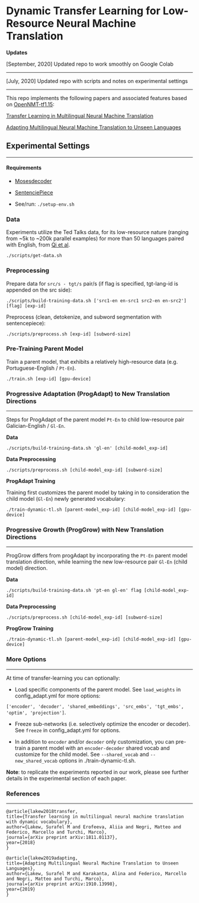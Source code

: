 # Dynamic Transfer Learning for Low-Resource Neural Machine Translation

__Updates__

[September, 2020] Updated repo to work smoothly on Google Colab

---

[July, 2020] Updated repo with scripts and notes on experimental settings

---


This repo implements the following papers and associated features based on [OpenNMT-tf1.15](https://github.com/OpenNMT/OpenNMT-tf/tree/v1.15.0): 


[Transfer Learning in Multilingual Neural Machine Translation](https://arxiv.org/pdf/1811.01137.pdf)

[Adapting Multilingual Neural Machine Translation to Unseen Languages](https://arxiv.org/pdf/1910.13998.pdf)



## Experimental Settings 

--- 

#### Requirements 

- [Mosesdecoder](https://github.com/moses-smt/mosesdecoder)

- [SentenciePiece](https://github.com/google/sentencepiece)

- See/run: `./setup-env.sh`



### Data

Experiments utilize the Ted Talks data, for its low-resource nature (ranging from ~5k to ~200k parallel examples) for more than 50 languages paired with English, from [Qi et al](https://www.aclweb.org/anthology/N18-2084/).

`./scripts/get-data.sh` 


### Preprocessing 
Prepare data for `src/s - tgt/s` pair/s (if flag is specified, tgt-lang-id is appended on the src side): 

`./scripts/build-training-data.sh ['src1-en en-src1 src2-en en-src2'] [flag] [exp-id]`


Preprocess (clean, detokenize, and subword segmentation with sentencepiece):

`./scripts/preprocess.sh [exp-id] [subword-size]`



### Pre-Training Parent Model

Train a parent model, that exhibits a relatively high-resource data (e.g. Portuguese-English / `Pt-En`).

`./train.sh [exp-id] [gpu-device]`


<!--As noted in the summary above, the dynamic transfer-learning differs from previous approaches by tailoring to the target low-resource languages, specifically the vocabulary and embeddings, with two proposals: 
-->


### Progressive Adaptation (ProgAdapt) to New Translation Directions

---

Steps for ProgAdapt of the parent model `Pt-En` to child low-resource pair Galician-English / `Gl-En`.


__Data__

`./scripts/build-training-data.sh 'gl-en' [child-model_exp-id]`

<!-- Optionally to preprocess multiple directions
`./scripts/build-training-data.sh 'gl-en en-gl' flag [child-model_exp-id]`
-->


__Data Preprocessing__

`./scripts/preprocess.sh [child-model_exp-id] [subword-size]`

<!--
Tip: since the dynamic transfer-learning allows to vary the `subword-size` of the child from the parent, it is adviced to try different/optimal subword sizes. 
-->


__ProgAdapt Training__

Training first customizes the parent model by taking in to consideration the child model (`Gl-En`) newly generated vocabulary:


`./train-dynamic-tl.sh [parent-model_exp-id] [child-model_exp-id] [gpu-device]`



### Progressive Growth (ProgGrow) with New Translation Directions

---

ProgGrow differs from progAdapt by incorporating the `Pt-En` parent model translation direction, while learning the new low-resource pair `Gl-En` (child model) direction.


__Data__

`./scripts/build-training-data.sh 'pt-en gl-en' flag [child-model_exp-id]`


__Data Preprocessing__

`./scripts/preprocess.sh [child-model_exp-id] [subword-size]` 


__ProgGrow Training__

`./train-dynamic-tl.sh [parent-model_exp-id] [child-model_exp-id] [gpu-device]`



### More Options 

---

At time of transfer-learning you can optionally: 

- Load specific components of the parent model. See `load_weights` in config_adapt.yml for more options: 

`['encoder', 'decoder', 'shared_embeddings', 'src_embs', 'tgt_embs', 'optim', 'projection']`. 


- Freeze sub-networks (i.e. selectively optimize the encoder or decoder). See `freeze` in config_adapt.yml for options. 


- In addition to `encoder` and/or `decoder` only customization, you can pre-train a parent model with an `encoder-decoder` shared vocab and customize for the child model. See `--shared_vocab` and `--new_shared_vocab` options in ./train-dynamic-tl.sh. 


__Note__: to replicate the experiments reported in our work, please see further details in the experimental section of each paper.



### References 
---
```bibtext 
@article{lakew2018transfer,
title={Transfer learning in multilingual neural machine translation with dynamic vocabulary},
author={Lakew, Surafel M and Erofeeva, Aliia and Negri, Matteo and Federico, Marcello and Turchi, Marco},
journal={arXiv preprint arXiv:1811.01137},
year={2018}
}

@article{lakew2019adapting,
title={Adapting Multilingual Neural Machine Translation to Unseen Languages},
author={Lakew, Surafel M and Karakanta, Alina and Federico, Marcello and Negri, Matteo and Turchi, Marco},
journal={arXiv preprint arXiv:1910.13998},
year={2019}
}
```
